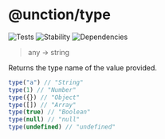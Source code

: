 # @unction/type


![Tests][BADGE_TRAVIS]
![Stability][BADGE_STABILITY]
![Dependencies][BADGE_DEPENDENCY]

> any -> string

Returns the type name of the value provided.

``` javascript
type("a") // "String"
type(1) // "Number"
type({}) // "Object"
type([]) // "Array"
type(true) // "Boolean"
type(null) // "null"
type(undefined) // "undefined"
```

[BADGE_TRAVIS]: https://img.shields.io/travis/unctionjs/type.svg?maxAge=2592000&style=flat-square

[BADGE_STABILITY]: https://img.shields.io/badge/stability-strong-green.svg?maxAge=2592000&style=flat-square
[BADGE_DEPENDENCY]: https://img.shields.io/david/unctionjs/type.svg?maxAge=2592000&style=flat-square
